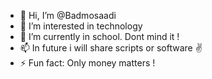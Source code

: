 - 👋 Hi, I’m @Badmosaadi
- 👀 I’m interested in technology 
- 🌱 I’m currently in school. Dont mind it !
- 📫 In future i will share scripts or software ✌️
- ⚡ Fun fact: Only money matters !
<!---
Badmosaadi/Badmosaadi is a ✨ special ✨ repository because its `README.md` (this file) appears on your GitHub profile.
You can click the Preview link to take a look at your changes.
--->
